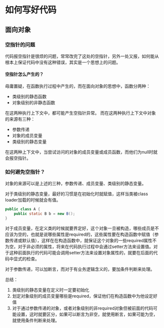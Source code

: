 # 如何写好代码 #

## 面向对象 ##

### 空指针的问题 ###

代码报空指针是很烦的问题，常常改完了这处的空指针，另外一处又报，如何能从根本上保证代码中没有这种错误，其实是一个思想上的问题。

#### 空指针怎么产生的？ ####

毋庸置疑，在函数执行过程中产生的，而在面向对象的思想中，函数分两种：

* 类级别的静态函数
* 对象级别的非静态函数

在这两种执行上下文中，都可能产生空指针异常。 而在这两种执行上下文中对象的来源有三种：

* 参数传递
* 对象的成员变量
* 类级别的静态变量

在这两种上下文中，当尝试访问的对象的成员变量或成员函数，而他们为null时就会报空指针。

### 如何避免空指针？ ###

对象的来源可以是上述的三种，参数传递、成员变量、类级别的静态变量。

对于类级别的静态变量，最好的习惯是在初始化时就赋值，这样当类被class loader加载的时候就会有值。

``` java
public class A {
	public static B b = new B();
}
```

对于成员变量，在定义类的时候就要界定好，这个对象一旦被构造，哪些成员是不应该为空的，也就是说哪些属性是required的，这些属性要在构造函数中赋值（参数传递或默认值），这样在在构造函数中，就保证这个对象的一些required属性不为空，对于非必须的属性，将来在代码执行过程中会通过setter方法来设置值。对于这种前面执行的代码可能会调用setter方法来设置对象属性的，就要在后面的代码中显式的检查。

对于参数传递，可以加断言，而对于有业务逻辑含义的，要加条件判断来处理。 

总结：
1. 类级别的静态变量在定义时一定要初始化
2. 划定对象级别的成员变量哪些是required，保证他们在构造函数中为他设定好值
3. 对于通过参数传递的对象，或者对象级别的非required对象但被前面的代码可能设置，这时就要区分，如果可以断言为非空，就使用断言，如果可能为空，就使用条件判断来处理。

